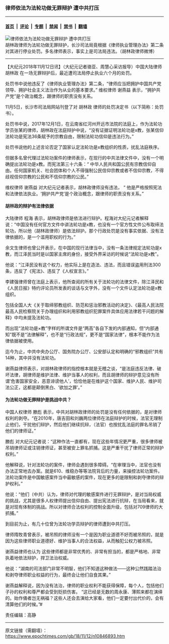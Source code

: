 ### 律师依法为法轮功做无罪辩护 遭中共打压

---

#### [首页](../../../..?n10846893) &nbsp;|&nbsp; [评论](../../../../../epoch-comment?n10846893) &nbsp;|&nbsp; [专题](../../../../../epoch-special?n10846893) &nbsp;|&nbsp; [禁闻](../../../../../epoch-news?n10846893) &nbsp;|&nbsp; [禁书](../../../../../books?n10846893) &nbsp;|&nbsp; [翻墙](https://github.com/gfw-breaker/nogfw/blob/master/README.md?n10846893)


<div><img alt="律师依法为法轮功做无罪辩护 遭中共打压" class="attachment-djy_600_400 size-djy_600_400 wp-post-image" src="https://i.epochtimes.com/assets/uploads/2018/11/6900055d2a8c83814b5b056beffc9cbb.jpg"/>
<div class="caption">
 胡林政律师为法轮功做无罪辩护，长沙司法局竟根据《律师执业管理办法》第二条对其进行停业处罚。多名律师表示，事实上是司法局违法。（胡林政律师微博）
</div></div><hr/><div class="post_content" id="artbody" itemprop="articleBody">
 <!-- article content begin -->
 <p>
  【大纪元2018年11月12日讯】（大纪元记者骆亚、周慧心采访报导）中国大陆律师
  <ok href="https://www.epochtimes.com/gb/tag/%E8%83%A1%E6%9E%97%E6%94%BF.html">
   胡林政
  </ok>
  在一场无罪辩护后，最近遭司法局停止执业六个月的处罚。
 </p>
 <p>
  处罚书中说他违反了《律师执业管理办法》第二条，“律师应当把拥护中国共产党领导、拥护社会主义法治作为从业的基本要求。”
  <span class="s1">
   维权律师
   <ok href="https://www.epochtimes.com/gb/tag/%E8%B0%A2%E7%87%95%E7%9B%8A.html">
    谢燕益
   </ok>
   表示，“拥护共产党”是个政治概念，跟律师的职责没有关系。
  </span>
 </p>
 <p class="p1">
  <span class="s1">
   11月5日，长沙市司法局网站刊登了对
   <ok href="https://www.epochtimes.com/gb/tag/%E8%83%A1%E6%9E%97%E6%94%BF.html">
    胡林政
   </ok>
   律师的处罚决定书（以下简称：处罚书）。
  </span>
 </p>
 <p class="p1">
  <span class="s1">
   处罚书中说，2017年12月1日，在云南省红河州开远市法院的法庭上，作为法轮功学员张某的律师，胡林政在法庭辩护中说，“没有证据证明法轮功是x教，张某信仰法轮功是宪法36条赋予的宗教自由，限制法轮功信仰是违法行为。”
  </span>
 </p>
 <p class="p1">
  <span class="s1">
   处罚书说他的上述言论否定了国家认定法轮功是x教组织的性质，扰乱法庭秩序。
  </span>
 </p>
 <p class="p1">
  <span class="s1">
   但据多名曾代理过法轮功案件的律师表示，在现行的中共法律文件中，没有一个明确提出法轮功是x教。而宪法第三十六条：“
  </span>
  中华人民共和国公民有宗教信仰自由。任何国家机关、社会团体和个人不得强制公民信仰宗教或者不信仰宗教，不得歧视信仰宗教的公民和不信仰宗教的公民。”
 </p>
 <p class="p1">
  <span class="s1">
   维权律师
   <ok href="https://www.epochtimes.com/gb/tag/%E8%B0%A2%E7%87%95%E7%9B%8A.html">
    谢燕益
   </ok>
   对大纪元记者表示，胡林政律师没有违法，
   <span class="s1">
    “
   </span>
   <span class="s1">
    他是严格按照宪法和法律依法执业。‘拥护共产党’是个政治概念，跟律师的职责没有关系。”
   </span>
  </span>
 </p>
 <h4 class="p1">
  <span class="s1">
   胡林政的辩护有法律依据
  </span>
 </h4>
 <p class="p1">
  <span class="s1">
   大陆律师
   <ok href="https://www.epochtimes.com/gb/tag/%E7%A8%8B%E6%B5%B7.html">
    程海
   </ok>
   表示，胡林政律师是依法进行辩护。程海对大纪元记者解释说：“中国没有任何官方文件中讲法轮功是x教，也没有一个官方性文件公布取缔法轮功，所以他（胡林政律师）是依法辩护。那个行政处罚是没有事实依据、没有法律依据的，是一个滥用职权的行为。”
  </span>
 </p>
 <p class="p1">
  <span class="s1">
   余文生律师也曾公开表示，在中国的现行法律当中，没有一条法律规定法轮功是x教，而江泽民当时是以国家主席的身份，接受外界采访的时候说“法轮功是x教”。
  </span>
 </p>
 <p class="p1">
  <span class="s1">
   他说：“江泽民没有这个权力，他实际上是在造法、违法，而且错误盗用刑法300条，违反了《宪法》、违反了《人权宣言》。”
  </span>
 </p>
 <p class="p1">
  <span class="s1">
   李建强律师曾在法庭上表示，他所查阅的所有关于法轮功的法律文件，除江泽民和《人民日报》特约评论员所发表的谈话与文字外，没有一个文件认定法轮功是x教组织。
  </span>
 </p>
 <p class="p1">
  <span class="s1">
   包括全国人大《关于取缔邪教组织、防范和惩治邪教活动的决定》、《最高人民法院最高人民检察院关于办理组织和利用邪教组织犯罪案件具体应用法律若干问题的解释》中均未提及法轮功。
  </span>
 </p>
 <p class="p1">
  <span class="s1">
   而出现“法轮功是×教”字样的所谓文件是“两高”各自下发的内部通知，但“内部通知”既不是“法律解释”，也不是“行政法规”，更不是“国家法律”，根本不能作为法律依据被使用。
  </span>
 </p>
 <p class="p1">
  <span class="s1">
   迄今为止，中共中央办公厅、国务院办公厅、公安部认定和明确的“邪教组织”共有14种，其中并没有法轮功。
  </span>
 </p>
 <p class="p1">
  <span class="s1">
   谢燕益律师表示，对胡林政律师的指控根本就是无稽之谈，“是法庭违反法律、破坏法律，胡律师是维护法律、维护当事人的权利，而且胡律师的辩护意见没有所谓‘危害国家安全，恶意诽谤他人’，恰恰他是在维护这个国家、维护人民、维护司法公正，这都是颠倒黑白、‘欲加之罪’。”
  </span>
 </p>
 <h4 class="p1">
  <span class="s1">
   为法轮功做无罪辩护是挑战中共？
  </span>
 </h4>
 <p class="p1">
  <span class="s1">
   中国人权律师
   <ok href="https://www.epochtimes.com/gb/tag/%E6%BB%95%E5%BD%AA.html">
    滕彪
   </ok>
   表示，中共对胡林政律师的处罚是没有任何依据的，是对律师权利的剥夺。“在2010年，唐吉田和刘巍两位律师在法庭辩护的时候，法官无理制止他们，干扰他们辩护，然后他们继续抗辩，（法官）也按扰乱法庭的罪名吊销了他们的律师证。”
  </span>
 </p>
 <p class="p1">
  <span class="s1">
   <ok href="https://www.epochtimes.com/gb/tag/%E6%BB%95%E5%BD%AA.html">
    滕彪
   </ok>
   对大纪元记者说：“这种作法一直都有，现在这些年情况更严重，很多律师被吊销律师证或注销律师证，甚至被安上罪名抓捕。这是严重干扰了律师正常的辩护权利。”
  </span>
 </p>
 <p class="p1">
  <span class="s1">
   他解释说，针对法轮功的案件，律师会遇到很多障碍。“在审理当中，法官也没有办法正常地去办案。就是610、维稳办等等法院背后的力量，来操控法轮功案件。法轮功案件是中国敏感案件当中最敏感的案件，现在更多的是限制和剥夺律师的辩护权利。”
  </span>
 </p>
 <p class="p1">
  <span class="s1">
   他说：“他们（中共）认为，律师对代理的敏感案件进行无罪辩护，是对当局权威的挑战，尤其是很多人权律师提出信仰自由、提出宪法进行抗辩，在当局看来，就是对现有体制的挑战。所以对律师合法权利的控制全面升级，包括对709律师的大抓捕。”
  </span>
 </p>
 <p class="p1">
  <span class="s1">
   到目前为止，有几十位曾为法轮功学员辩护的律师遭到中共打压。
  </span>
 </p>
 <p class="p1">
  <span class="s1">
   律师隋牧青曾表示，被吊照的律师没有一个是因为职业道德不好而被吊照的，就是因为这些律师职业道德好、维护当事人的合法权益，从而触犯公权力被吊照。
  </span>
 </p>
 <p class="p1">
  <span class="s1">
   谢燕益律师也认为
  </span>
  <span class="s1">
   这些律师都是非常优秀的、非常有担当的，都是严格地、非常执着地依法辩护，捍卫法治权威。
  </span>
 </p>
 <p class="p1">
  <span class="s1">
   他说：“湖南的司法部门非常不明智，他们不知道这种做法——这种公然践踏法治和剥夺律师职业权益的行为，最终会让他们自食其果。”
  </span>
 </p>
 <p class="p1">
  <span class="s1">
   谢燕益解释说，因为没有法治，律师的职业权利不能获得保障，每个人，包括他们子孙的权利和尊严都会受到贬损伤害。
  </span>
  “这已经是无数的周永康、薄熙来都在演绎的。始作俑者岂无祸福？这些人还会去演给大家看，他们一定要付出代价的，会有清算他们的时候。”#
 </p>
 <p class="p1">
  责任编辑：高静
 </p>
 <!-- article content end -->
 <div id="below_article_ad">
 </div>
</div>


---

原文链接（需翻墙）：https://www.epochtimes.com/gb/18/11/12/n10846893.htm